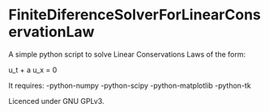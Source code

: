 # FiniteDiferenceSolverForLinearConservationLaw

A simple python script to solve Linear Conservations Laws of the form:

u_t + a u_x = 0

It requires:
-python-numpy
-python-scipy
-python-matplotlib
-python-tk

Licenced under GNU GPLv3.
